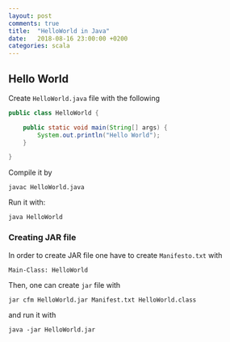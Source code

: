 ```yaml
---
layout: post
comments: true
title:  "HelloWorld in Java"
date:   2018-08-16 23:00:00 +0200
categories: scala 
---
```


## Hello World 

Create `HelloWorld.java` file with the following
``` java
public class HelloWorld {

    public static void main(String[] args) {
        System.out.println("Hello World");
    }

}
```
Compile it by 

``` shell
javac HelloWorld.java
```
Run it with:

``` shell
java HelloWorld
```

### Creating JAR file

In order to create JAR file one have to create `Manifesto.txt` with
``` txt
Main-Class: HelloWorld
```
Then, one can create `jar` file with
``` shell
jar cfm HelloWorld.jar Manifest.txt HelloWorld.class
```
and run it with
``` shell
java -jar HelloWorld.jar 
```



